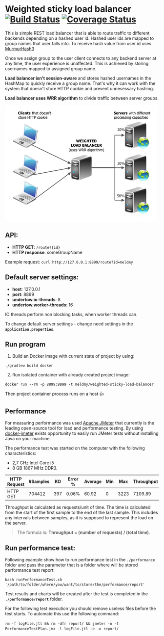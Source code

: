# Weighted sticky load balancer [![Build Status](https://travis-ci.org/meldmy/weighted-sticky-load-balancer.svg?branch=master)](https://travis-ci.org/meldmy/weighted-sticky-load-balancer) [![Coverage Status](https://coveralls.io/repos/github/meldmy/weighted-sticky-load-balancer/badge.svg?branch=master)](https://coveralls.io/github/meldmy/weighted-sticky-load-balancer?branch=master)

This is simple REST load balancer that is able to route traffic to different backends depending on a hashed user id. Hashed user ids are mapped to group names that user falls into. To receive hash value from user id uses [MurmurHash3](https://en.wikipedia.org/wiki/MurmurHash#MurmurHash3)

Once we assign group to the user client connects to any backend server at any time, the user experience is unaffected. This is achieved by storing usernames mapped to assigned group name.

**Load balancer isn't session-aware** and stores hashed usernames in the HashMap to quickly receive a group name. That's why it can work with the system that doesn't store HTTP cookie and prevent unnesessary hashing.

**Load balancer uses WRR algorithm** to divide traffic between server groups.

![LoadBalancer](https://github.com/meldmy/weighted-sticky-load-balancer/blob/master/myLoadBalancer.jpg)

## API:
- **HTTP GET**: `/route?{id}`
- **HTTP response**: someGroupName

Example request:
`curl http://127.0.0.1:8899/route?id=meldmy`

## Default server settings:
- **host**: 127.0.0.1
- **port**: 8899
- **undertow.io-threads**: 8
- **undertow.worker-threads**: 16

IO threads perform non blocking tasks, when worker threads can.

To change default server settings - change need settings in the **`application.properties`**.

## Run program
1. Build an Docker image with current state of project by using:
```
./gradlew build docker
```

2. Run isolated container with already created project image:
```
docker run --rm -p 8899:8899 -t meldmy/weighted-sticky-load-balancer
```

Then project container process runs on a host :+1:

## Performance
For measuring performance was used [Apache JMeter](http://jmeter.apache.org) that currently is the leading open-source tool for load and performance testing.
By using [docker-jmeter](https://github.com/Droplr/docker-jmeter) exists opportunity to easily run JMeter tests without installing Java on your machine.

The performance test was started on the computer with the following characteristics:
- 2,7 GHz Intel Core i5
- 8 GB 1867 MHz DDR3. 

| HTTP Request | #Samples | KO | Error % | Average | Min | Max | Throughput | Received | Sent |
| --- | --- | --- | --- | --- | --- | --- | --- | --- | --- |
| HTTP GET | 704412 | 397 | 0.06% | 60.92 | 0 | 3223 | 7109.89 | 1015.23 | 949.87 |

Throughput is calculated as requests/unit of time. The time is calculated from the start of the first sample to the end of the last sample. This includes any intervals between samples, as it is supposed to represent the load on the server.
> The formula is: **Throughput = (number of requests) / (total time)**.

## Run performance test:
Following example show how to run performance test in the `./performance` folder and pass the parameter that is a folder where will be stored performance test report:

```
bash runPerformanceTest.sh '/path/to/folder/where/you/want/to/store/the/performance/report'
```

Test results and charts will be created after the test is completed in the **`./performance/report`** folder.

For the following test execution you should remove useless files before the test starts. To automate this use the following command:
 
`rm -f logFile.jtl && rm -dfr report/ && jmeter -n -t PerformanceTestPlan.jmx -l logFile.jtl -e -o report/`

